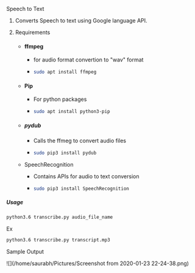 Speech to Text

1.  Converts Speech to text using Google language API.

2.  Requirements 

    -   #### **ffmpeg**

        -   for audio format convertion to "wav" format

        -   ```bash
            sudo apt install ffmpeg
            ```

    -   #### Pip

        -   For python packages

        -   ```bash
            sudo apt install python3-pip
            ```

    -   ##### pydub

        -   Calls the ffmeg to convert audio files

        -   ```bash
            sudo pip3 install pydub
            ```

    -   SpeechRecognition

        -   Contains APIs for audio to text conversion

        -   ```bash
            sudo pip3 install SpeechRecognition
            ```

            

##### Usage

```bash
python3.6 transcribe.py audio_file_name
```

Ex

```bash
python3.6 transcribe.py transcript.mp3
```



Sample Output

![](/home/saurabh/Pictures/Screenshot from 2020-01-23 22-24-38.png)

